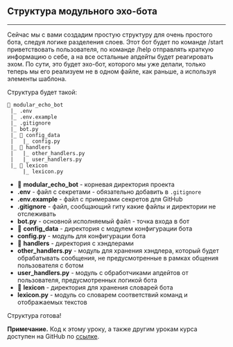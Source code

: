 ## Структура модульного эхо-бота
-----------------------------

Сейчас мы с вами создадим простую структуру для очень простого бота, следуя логике разделения слоев. Этот бот будет по команде /start приветствовать пользователя, по команде /help отправлять краткую информацию о себе, а на все остальные апдейты будет реагировать эхом. По сути, это будет эхо-бот, которого мы уже делали, только теперь мы его реализуем не в одном файле, как раньше, а используя элементы шаблона.

Структура будет такой:

    📁 modular_echo_bot
     |_ .env
     |_ .env.example
     |_ .gitignore
     |_ bot.py
     |_ 📁 config_data
     |   |_ config.py
     |_ 📁 handlers
     |   |_ other_handlers.py
     |   |_ user_handlers.py
     |_ 📁 lexicon
         |_ lexicon.py

*   📁 **modular\_echo\_bot** - корневая директория проекта
*   **.env** - файл с секретами - обязательно добавить в `.gitignore`
*   **.env.example** - файл с примерами секретов для GitHub
*   **.gitignore** - файл, сообщающий гиту какие файлы и директории не отслеживать
*   **bot.py** - основной исполняемый файл - точка входа в бот
*   📁 **config\_data** - директория с модулем конфигурации бота
*   **config.py** - модуль для конфигурации бота
*   📁 **handlers** - директория с хэндлерами
*   **other\_handlers.py** - модуль для хранения хэндлера, который будет обрабатывать сообщения, не предусмотренные в рамках общения пользователя с ботом
*   **user\_handlers.py** - модуль с обработчиками апдейтов от пользователя, предусмотренных логикой бота
*   📁 **lexicon** - директория для хранения словарей бота
*   **lexicon.py** - модуль со словарем соответствий команд и отображаемых текстов

Структура готова! 

**Примечание.** Код к этому уроку, а также другим урокам курса доступен на GitHub по [ссылке](https://github.com/kmsint/aiogram3_stepik_course).